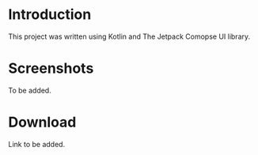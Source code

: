 # Introduction
This project was written using Kotlin and The Jetpack Comopse UI library.
# Screenshots
To be added.
# Download
Link to be added.
